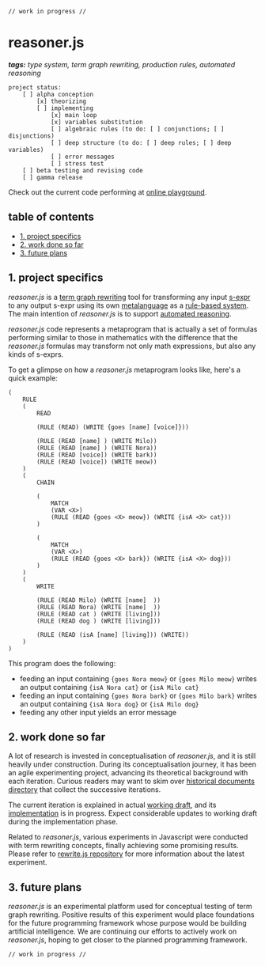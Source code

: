 ```
// work in progress //
```

# reasoner.js

_**tags:** type system, term graph rewriting, production rules, automated reasoning_

```
project status:
    [ ] alpha conception
        [x] theorizing
        [ ] implementing
            [x] main loop
            [x] variables substitution
            [ ] algebraic rules (to do: [ ] conjunctions; [ ] disjunctions)
            [ ] deep structure (to do: [ ] deep rules; [ ] deep variables)
            [ ] error messages
            [ ] stress test
    [ ] beta testing and revising code
    [ ] gamma release
```

Check out the current code performing at [online playground](https://contrast-zone.github.io/reasoner.js/playground/).

## table of contents

- [1. project specifics](#1-project-specifics)
- [2. work done so far](#2-work-done-so-far)
- [3. future plans](#3-future-plans)

## 1. project specifics

*reasoner.js* is a [term graph rewriting](https://en.wikipedia.org/wiki/Graph_rewriting#Term_graph_rewriting) tool for transforming any input [s-expr](https://en.wikipedia.org/wiki/S-expression) to any output s-expr using its own [metalanguage](https://en.wikipedia.org/wiki/Metalanguage) as a [rule-based system](https://en.wikipedia.org/wiki/Rule-based_system). The main intention of *reasoner.js* is to support [automated reasoning](https://en.wikipedia.org/wiki/Automated_reasoning).

*reasoner.js* code represents a metaprogram that is actually a set of formulas performing similar to those in mathematics with the difference that the *reasoner.js* formulas may transform not only math expressions, but also any kinds of s-exprs.

To get a glimpse on how a *reasoner.js* metaprogram looks like, here's a quick example:

```
(
    RULE
    (
        READ
        
        (RULE (READ) (WRITE {goes [name] [voice]}))
        
        (RULE (READ [name] ) (WRITE Milo))
        (RULE (READ [name] ) (WRITE Nora))
        (RULE (READ [voice]) (WRITE bark))
        (RULE (READ [voice]) (WRITE meow))
    )
    (
        CHAIN
        
        (
            MATCH
            (VAR <X>)
            (RULE (READ {goes <X> meow}) (WRITE {isA <X> cat}))
        )
        
        (
            MATCH
            (VAR <X>)
            (RULE (READ {goes <X> bark}) (WRITE {isA <X> dog}))
        )
    )
    (
        WRITE
        
        (RULE (READ Milo) (WRITE [name]  ))
        (RULE (READ Nora) (WRITE [name]  ))
        (RULE (READ cat ) (WRITE [living]))
        (RULE (READ dog ) (WRITE [living]))
        
        (RULE (READ (isA [name] [living])) (WRITE))
    )
)
```

This program does the following:

- feeding an input containing `{goes Nora meow}` or `{goes Milo meow}` writes an output containing `{isA Nora cat}` or `{isA Milo cat}`
- feeding an input containing `{goes Nora bark}` or `{goes Milo bark}` writes an output containing `{isA Nora dog}` or `{isA Milo dog}`
- feeding any other input yields an error message

## 2. work done so far

A lot of research is invested in conceptualisation of *reasoner.js*, and it is still heavily under construction. During its conceptualisation journey, it has been an agile experimenting project, advancing its theoretical background with each iteration. Curious readers may want to skim over [historical documents directory](https://github.com/mind-child/reasoner.js/tree/master/history) that collect the successive iterations.

The current iteration is explained in actual [working draft](draft/reasoner.md), and its [implementation](https://contrast-zone.github.io/reasoner.js/playground/) is in progress. Expect considerable updates to working draft during the implementation phase.

Related to *reasoner.js*, various experiments in Javascript were conducted with term rewriting concepts, finally achieving some promising results. Please refer to [rewrite.js repository](https://github.com/contrast-zone/rewrite.js) for more information about the latest experiment.

## 3. future plans

*reasoner.js* is an experimental platform used for conceptual testing of term graph rewriting. Positive results of this experiment would place foundations for the future programming framework whose purpose would be building artificial intelligence. We are continuing our efforts to actively work on *reasoner.js*, hoping to get closer to the planned programming framework.

```
// work in progress //
```

